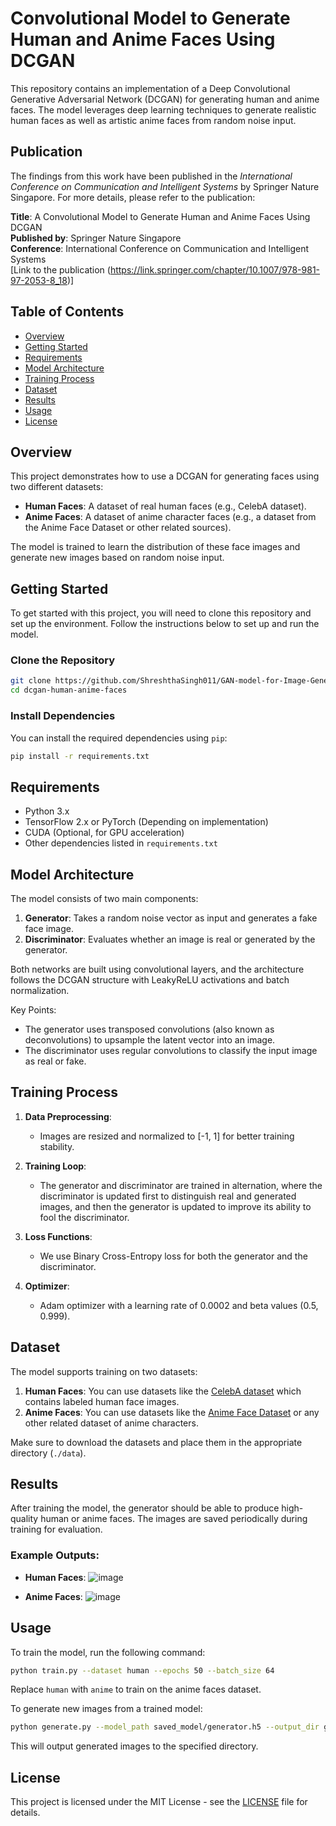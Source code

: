 # Convolutional Model to Generate Human and Anime Faces Using DCGAN

This repository contains an implementation of a Deep Convolutional Generative Adversarial Network (DCGAN) for generating human and anime faces. The model leverages deep learning techniques to generate realistic human faces as well as artistic anime faces from random noise input.

## Publication

The findings from this work have been published in the *International Conference on Communication and Intelligent Systems* by Springer Nature Singapore. For more details, please refer to the publication:

**Title**: A Convolutional Model to Generate Human and Anime Faces Using DCGAN  
**Published by**: Springer Nature Singapore  
**Conference**: International Conference on Communication and Intelligent Systems  
[Link to the publication (https://link.springer.com/chapter/10.1007/978-981-97-2053-8_18)]


## Table of Contents
- [Overview](#overview)
- [Getting Started](#getting-started)
- [Requirements](#requirements)
- [Model Architecture](#model-architecture)
- [Training Process](#training-process)
- [Dataset](#dataset)
- [Results](#results)
- [Usage](#usage)
- [License](#license)

## Overview

This project demonstrates how to use a DCGAN for generating faces using two different datasets:
- **Human Faces**: A dataset of real human faces (e.g., CelebA dataset).
- **Anime Faces**: A dataset of anime character faces (e.g., a dataset from the Anime Face Dataset or other related sources).

The model is trained to learn the distribution of these face images and generate new images based on random noise input.

## Getting Started

To get started with this project, you will need to clone this repository and set up the environment. Follow the instructions below to set up and run the model.

### Clone the Repository
```bash
git clone https://github.com/ShreshthaSingh011/GAN-model-for-Image-Generation
cd dcgan-human-anime-faces
```

### Install Dependencies
You can install the required dependencies using `pip`:
```bash
pip install -r requirements.txt
```

## Requirements

- Python 3.x
- TensorFlow 2.x or PyTorch (Depending on implementation)
- CUDA (Optional, for GPU acceleration)
- Other dependencies listed in `requirements.txt`

## Model Architecture

The model consists of two main components:
1. **Generator**: Takes a random noise vector as input and generates a fake face image.
2. **Discriminator**: Evaluates whether an image is real or generated by the generator.

Both networks are built using convolutional layers, and the architecture follows the DCGAN structure with LeakyReLU activations and batch normalization.

Key Points:
- The generator uses transposed convolutions (also known as deconvolutions) to upsample the latent vector into an image.
- The discriminator uses regular convolutions to classify the input image as real or fake.

## Training Process

1. **Data Preprocessing**: 
   - Images are resized and normalized to [-1, 1] for better training stability.
   
2. **Training Loop**:
   - The generator and discriminator are trained in alternation, where the discriminator is updated first to distinguish real and generated images, and then the generator is updated to improve its ability to fool the discriminator.
   
3. **Loss Functions**:
   - We use Binary Cross-Entropy loss for both the generator and the discriminator.

4. **Optimizer**:
   - Adam optimizer with a learning rate of 0.0002 and beta values (0.5, 0.999).

## Dataset

The model supports training on two datasets:
1. **Human Faces**: You can use datasets like the [CelebA dataset](http://mmlab.ie.cuhk.edu.hk/projects/CelebA.html) which contains labeled human face images.
2. **Anime Faces**: You can use datasets like the [Anime Face Dataset](https://www.kaggle.com/datasets/sbhatti/real-or-not) or any other related dataset of anime characters.

Make sure to download the datasets and place them in the appropriate directory (`./data`).

## Results

After training the model, the generator should be able to produce high-quality human or anime faces. The images are saved periodically during training for evaluation.

### Example Outputs:
- **Human Faces**:
  ![image](https://github.com/user-attachments/assets/60f0e429-b2d6-4308-9672-848d36bdc527)
  
- **Anime Faces**:
 ![image](https://github.com/user-attachments/assets/4fb3c265-b454-4fa9-8ead-657befd43ae8)

## Usage

To train the model, run the following command:
```bash
python train.py --dataset human --epochs 50 --batch_size 64
```
Replace `human` with `anime` to train on the anime faces dataset.

To generate new images from a trained model:
```bash
python generate.py --model_path saved_model/generator.h5 --output_dir generated_images
```

This will output generated images to the specified directory.

## License

This project is licensed under the MIT License - see the [LICENSE](LICENSE) file for details.
```
